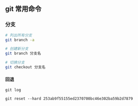## git 常用命令

### 分支

```bash
# 列出所有分支 
git branch -a

# 创建新分支
git branch 分支名

# 切换分支
git checkout 分支名
```

#### 回退

```
git log

git reset --hard 253ab9f55155ed2370700bc46e302ba59b2d7879
```



